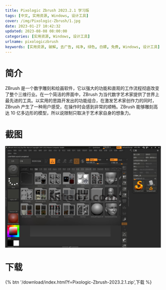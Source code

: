 ```yaml
---
title: Pixologic Zbrush 2023.2.1 学习版
tags: [中文, 实用资源, Windows, 设计工具]
cover: /img/Pixologic-Zbrush/1.jpg
date: 2023-01-27 10:42:32
updated: 2023-08-08 08:00:00
categories: [实用资源, Windows, 设计工具]
urlname: pixologiczbrush
keywords: [实用资源, 破解, 去广告, 纯净, 绿色, 白嫖, 免费, Windows, 设计工具]
---
```


# 简介

ZBrush 是一个数字雕刻和绘画软件，它以强大的功能和直观的工作流程彻底改变了整个三维行业。在一个简洁的界面中，ZBrush 为当代数字艺术家提供了世界上最先进的工具。以实用的思路开发出的功能组合，在激发艺术家创作力的同时，ZBrush 产生了一种用户感受，在操作时会感到非常的顺畅。ZBrush 能够雕刻高达 10 亿多边形的模型，所以说限制只取决于艺术家自身的想象力。

# 截图

![](/img/Pixologic-Zbrush/2.jpg)

# 下载

{% btn '/download/index.html?f=Pixologic-Zbrush-2023.2.1.zip',下载 %}
